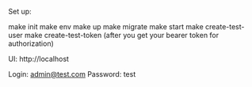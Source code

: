 Set up:

make init
make env 
make up
make migrate
make start
make create-test-user
make create-test-token (after you get your bearer token for authorization)

UI: http://localhost

Login: admin@test.com 
Password: test
